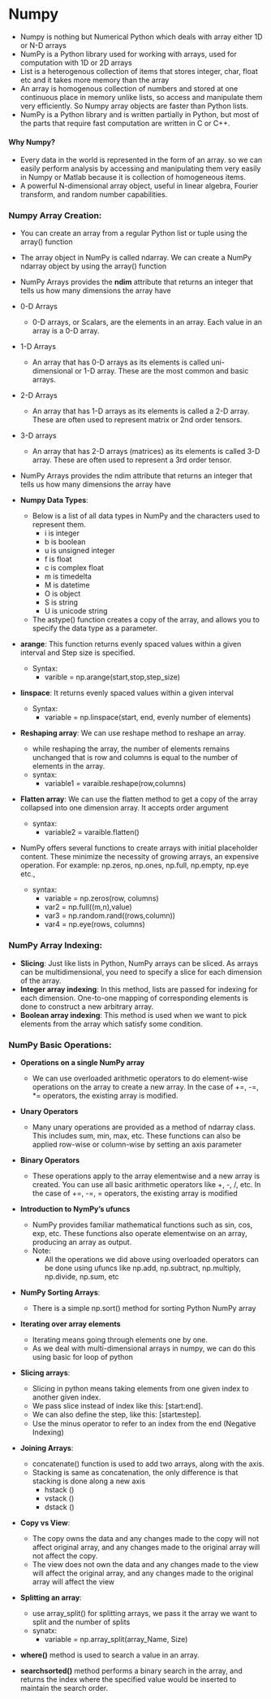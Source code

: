 # Numpy
- Numpy is nothing but Numerical Python which deals with array either 1D or N-D arrays
- NumPy is a Python library used for working with arrays, used for computation with 1D or 2D arrays
- List is a heterogenous collection of items that stores integer, char, float etc and it takes more memory than the array
- An array is homogenous collection of numbers and stored at one continuous place in memory unlike lists, so access and  manipulate them very efficiently. So Numpy array objects are faster than Python lists.
- NumPy is a Python library and is written partially in Python, but most of the parts that require fast computation are written in C or C++.
#### Why Numpy?
- Every data in the world is represented in the form of an array. so we can easily perform analysis by accessing and manipulating them very easily in Numpy or Matlab because it is collection of homogeneous items.
- A powerful N-dimensional array object, useful in linear algebra, Fourier transform, and random number capabilities.
### Numpy Array Creation:
- You can create an array from a regular Python list or tuple using the array() function
-  The array object in NumPy is called ndarray. We can create a NumPy ndarray object by using the array() function
-  NumPy Arrays provides the **ndim** attribute that returns an integer that tells us how many dimensions the array have
-  0-D Arrays
   - 0-D arrays, or Scalars, are the elements in an array. Each value in an array is a 0-D array.
- 1-D Arrays
  - An array that has 0-D arrays as its elements is called uni-dimensional or 1-D array. These are the most common and basic arrays.
 
- 2-D Arrays
  - An array that has 1-D arrays as its elements is called a 2-D array. These are often used to represent matrix or 2nd order tensors.
- 3-D arrays
  - An array that has 2-D arrays (matrices) as its elements is called 3-D array. These are often used to represent a 3rd order tensor.
- NumPy Arrays provides the ndim attribute that returns an integer that tells us how many dimensions the array have
- **Numpy Data Types**:
  - Below is a list of all data types in NumPy and the characters used to represent them.
     - i is integer
     - b is boolean
     - u is unsigned integer
     - f is float
     - c is complex float
     - m is timedelta
     - M is datetime
     - O is object
     - S is string
     - U is unicode string
  - The astype() function creates a copy of the array, and allows you to specify the data type as a parameter.
- **arange**: This function returns evenly spaced values within a given interval and Step size is specified.
   - Syntax:
      - varible = np.arange(start,stop,step_size)
- **linspace**: It returns evenly spaced values within a given interval
   - Syntax:
      - variable = np.linspace(start, end, evenly number of elements)
- **Reshaping array**: We can use reshape method to reshape an array.
   - while reshaping the array, the number of elements remains unchanged that is row and columns is equal to the number of elements in the array.
   - syntax:
      - variable1 = varaible.reshape(row,columns)
- **Flatten array**: We can use the flatten method to get a copy of the array collapsed into one dimension array. It accepts order argument
   - syntax:
     - variable2 = varaible.flatten()
- NumPy offers several functions to create arrays with initial placeholder content. These minimize the necessity of growing arrays, an expensive operation. For example: np.zeros, np.ones, np.full, np.empty, np.eye etc.,
   - syntax:
     - variable = np.zeros(row, columns)
     - var2 = np.full((m,n),value)
     - var3 = np.random.rand((rows,column))
     - var4 = np.eye(rows, columns)

### NumPy Array Indexing:
- **Slicing**: Just like lists in Python, NumPy arrays can be sliced. As arrays can be multidimensional, you need to specify a slice for each dimension of the array.
- **Integer array indexing**: In this method, lists are passed for indexing for each dimension. One-to-one mapping of corresponding elements is done to construct a new arbitrary array.
- **Boolean array indexing**: This method is used when we want to pick elements from the array which satisfy some condition.

### NumPy Basic Operations:
- **Operations on a single NumPy array**
  - We can use overloaded arithmetic operators to do element-wise operations on the array to create a new array. In the case of +=, -=, *= operators, the existing array is modified.
    
- **Unary Operators**
  - Many unary operations are provided as a method of ndarray class. This includes sum, min, max, etc. These functions can also be applied row-wise or column-wise by setting an axis parameter
    
- **Binary Operators**
  - These operations apply to the array elementwise and a new array is created. You can use all basic arithmetic operators like +, -, /,  etc. In the case of +=, -=, = operators, the existing array is modified

- **Introduction to NymPy’s ufuncs**
  - NumPy provides familiar mathematical functions such as sin, cos, exp, etc. These functions also operate elementwise on an array, producing an array as output.
  - Note:
     -  All the operations we did above using overloaded operators can be done using ufuncs like np.add, np.subtract, np.multiply, np.divide, np.sum, etc

- **NumPy Sorting Arrays**:
  - There is a simple np.sort() method for sorting Python NumPy array


- **Iterating over array elements**
  - Iterating means going through elements one by one.
  - As we deal with multi-dimensional arrays in numpy, we can do this using basic for loop of python

- **Slicing arrays**:
   - Slicing in python means taking elements from one given index to another given index.
   - We pass slice instead of index like this: [start:end].
   - We can also define the step, like this: [start:end:step].
   - Use the minus operator to refer to an index from the end (Negative Indexing)
- **Joining Arrays**:
   - concatenate() function is used to add two arrays, along with the axis.
   - Stacking is same as concatenation, the only difference is that stacking is done along a new axis
     - hstack ()
     - vstack ()
     - dstack ()
- **Copy vs View**:
   - The copy owns the data and any changes made to the copy will not affect original array, and any changes made to the original array will not affect the copy.
   - The view does not own the data and any changes made to the view will affect the original array, and any changes made to the original array will affect the view
- **Splitting an array**:
  - use array_split() for splitting arrays, we pass it the array we want to split and the number of splits
  - synatx:
    - variable = np.array_split(array_Name, Size)
   
- **where()** method is used to search a value in an array.
- **searchsorted()** method performs a binary search in the array, and returns the index where the specified value would be inserted to maintain the search order.
